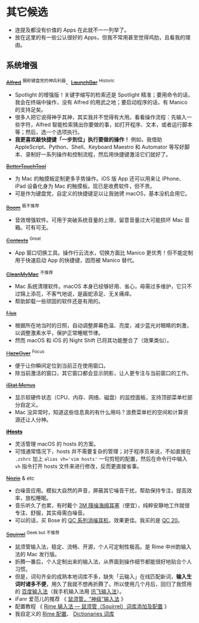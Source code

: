 # 其它候选

- 连提及都没有价值的 Apps 在此就不一一列举了。
- 放在这里的有一些公认很好的 Apps，但我不常用甚至觉得鸡肋，且看我的理由。

## 系统增强

[~~Alfred~~](https://www.alfredapp.com/) <sup>据称键盘党的神兵利器</sup>、[~~LaunchBar~~](https://www.obdev.at/products/launchbar/index.html) <sup>Historic</sup>

- Spotlight 的增强版！关键字缩写的检索还是 Spotlight 精准；要用命令的话，我会在终端中操作，没有 Alfred 的用武之地；要启动程序的话，有 Manico 的支持足矣。
- 很多人把它说得神乎其神，其实我并不觉得有大用。看看操作流程：先输入一些字符，Alfred 智能检索猜出你要做的事，如打开程序、文本，或者运行脚本等；然后，选一个选项执行。
- **我更喜欢敲快捷键「一步到位」执行要做的操作！** 例如，我借助 AppleScript、Python、Shell、Keyboard Maestro 和 Automator 等写好脚本、录制好一系列操作和控制流程，然后用快捷键激活它们就好了。

[~~BetterTouchTool~~](http://www.boastr.net/)

- 为 Mac 的触摸板定制更多手势操作。iOS 版 App 还可以用来让 iPhone、iPad 设备化身为 Mac 的触摸板。现已是收费软件，但不贵。
- 可是作为键盘党，自定义的快捷键足以让我驰骋 macOS，基本没机会用它。

[~~Boom~~](http://www.globaldelight.com/boom/index.php) <sup>极不推荐</sup>

- 音效增强软件。可用于突破系统音量的上限，留意音量过大可能损坏 Mac 音箱。可有可无。

[~~Contexts~~](https://contexts.co/) <sup>Great</sup>

- App 窗口切换工具。操作行云流水，切换方面比 Manico 更优秀！但不能定制用于快速启动 App 的快捷键，因而被 Manico 替代。

[~~CleanMyMac~~](http://cleanmymac.com/) <sup>不推荐</sup>

- Mac 系统清理软件。macOS 本身已经够好用、省心，毋需过多维护，它只不过锦上添花，不客气地说，是画蛇添足、无关痛痒。
- 帮助卸载一些顽固的软件还是有用的。

[~~f.lux~~](https://justgetflux.com/)

- 根据所在地当时的日照，自动调整屏幕色温、亮度，减少蓝光对眼睛的刺激，以调整激素水平，保护正常睡眠节律。
- 然而 macOS 和 iOS 的 Night Shift 已将其功能整合了（效果类似）。

[~~HazeOver~~](https://hazeover.com/) <sup>Focus</sup>

- 便于让你瞬间定位到当前正在使用窗口。
- 除当前激活的窗口，其它窗口都会显示阴影，让人更专注与当前窗口的工作。

[~~iStat Menus~~](https://bjango.com/mac/istatmenus/)

- 显示软硬件状态（CPU、内存、网络、磁盘）的监控面板，支持顶部菜单栏部分自定义。
- Mac 没异常时，知道这些信息真的有什么用吗？浪费菜单栏的空间和计算资源还让人分神。

[~~**iHosts**~~](https://itunes.apple.com/us/app/ihosts/id1102004240?mt=12)

- 灵活管理 macOS 的 hosts 的方案。
- 可惜通常情况下，hosts 并不需要复杂的管理；对于程序员来说，不如直接在 `.zshrc` 加上 `alias vh='vim hosts'` 一句剪短的配置，然后在命令行中输入 `vh` 指令打开 hosts 文件来进行修改，反而更直接省事。

[~~Nozio~~](http://noiz.io/) & etc

- 白噪音应用。模拟大自然的声音，屏蔽其它噪音干扰，帮助保持专注，提高效率，放松睡眠。
- 音乐听久了也累，有时戴个 [3M 降噪海绵耳塞](http://item.jd.com/10277731026.html)（便宜），纯粹安静地工作就很专注、舒服，其实毋需白噪音。
- 可以的话，买 Bose 的 [QC 系列消噪耳机](https://www.bose.cn/zh_cn/products/headphones/noise_cancelling_headphones.html)，效果更佳。我买的是 [QC 20](https://www.bose.cn/zh_cn/products/headphones/earphones/quietcomfort-20i-acoustic-noise-cancelling-headphones.html#v=qc20_apple_black)。

[~~Squirrel~~](http://rime.im/)  <sup>Geek but 不推荐</sup>

- 鼠须管输入法，稳定、流畅、开源，个人可定制性极高。是 Rime 中州韵输入法的 Mac 发行版。
- 折腾一番后，个人定制出来的输入法，从界面到操作细节都能很好地贴合个人习惯。
- 但是，词句齐全的成熟本地词库不多，缺失「云输入」在线匹配新词，**输入生词时诸多不便**，用久了我就不想再折腾了。所以使用几个月后，回归了我惯用的 [百度输入法](https://shurufa.baidu.com/)（我手机输入法用 [讯飞输入法](http://ime.voicecloud.cn/)）。
- iFanr 爱范儿的推荐 《 [鼠须管，“神级”输入法](http://www.ifanr.com/156409) 》
- 配置教程 《 [Rime 输入法 — 鼠须管（Squirrel）词库添加及配置](http://www.jianshu.com/p/cffc0ea094a7) 》
- 我自定义的 [Rime 配置](https://github.com/IceHe/Rime)、 [Dictionaries 词库](https://github.com/IceHe/dictionaries)
